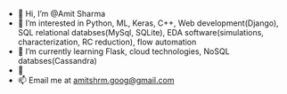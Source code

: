 - 👋 Hi, I’m @Amit Sharma
- 👀 I’m interested in Python, ML, Keras, C++, Web development(Django), SQL relational databses(MySql, SQLite), EDA software(simulations, characterization, RC reduction), flow automation 
- 🌱 I’m currently learning Flask, cloud technologies, NoSQL databses(Cassandra)
- 💞
- 📫 Email me at amitshrm.goog@gmail.com

<!---
amitsh-per/amitsh-per is a ✨ special ✨ repository because its `README.md` (this file) appears on your GitHub profile.
You can click the Preview link to take a look at your changes.
--->
